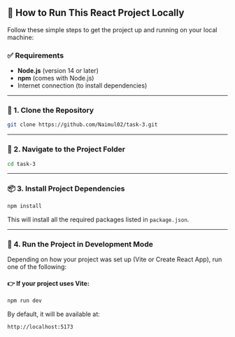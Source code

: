 
## 🚀 How to Run This React Project Locally

Follow these simple steps to get the project up and running on your local machine:

### ✅ Requirements

- **Node.js** (version 14 or later)
- **npm** (comes with Node.js)
- Internet connection (to install dependencies)

---

### 📅 1. Clone the Repository

```bash
git clone https://github.com/Naimul02/task-3.git
```



---

### 📁 2. Navigate to the Project Folder

```bash
cd task-3
```

---

### 📦 3. Install Project Dependencies

```bash
npm install
```

This will install all the required packages listed in `package.json`.

---

### 🏃 4. Run the Project in Development Mode

Depending on how your project was set up (Vite or Create React App), run one of the following:

#### 👉 If your project uses **Vite**:

```bash
npm run dev
```

By default, it will be available at:

```
http://localhost:5173
```

